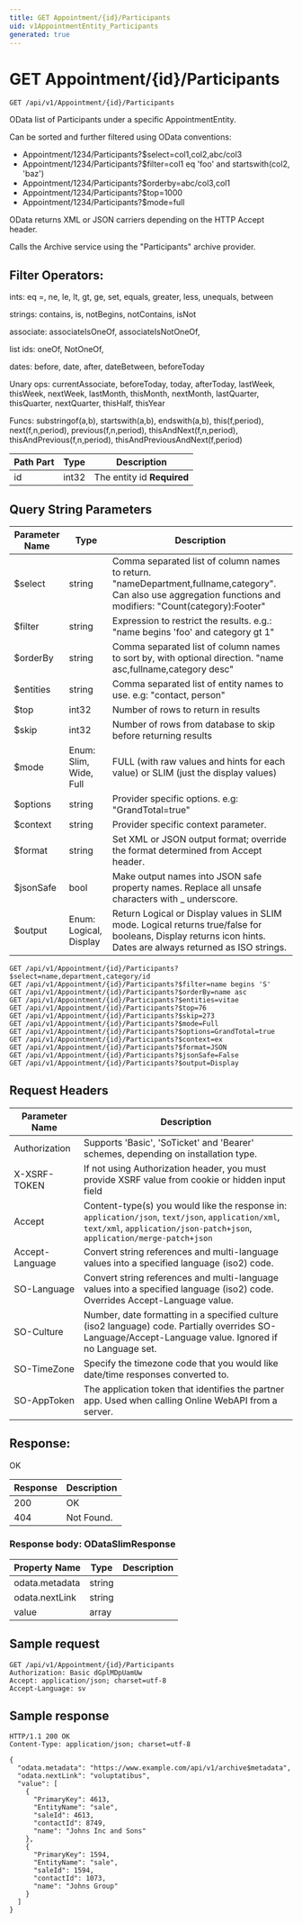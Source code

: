 ```yaml
---
title: GET Appointment/{id}/Participants
uid: v1AppointmentEntity_Participants
generated: true
---
```


# GET Appointment/{id}/Participants

```http
GET /api/v1/Appointment/{id}/Participants
```

OData list of Participants under a specific AppointmentEntity.


Can be sorted and further filtered using OData conventions:

* Appointment/1234/Participants?$select=col1,col2,abc/col3
* Appointment/1234/Participants?$filter=col1 eq 'foo' and startswith(col2, 'baz')
* Appointment/1234/Participants?$orderby=abc/col3,col1
* Appointment/1234/Participants?$top=1000
* Appointment/1234/Participants?$mode=full


OData returns XML or JSON carriers depending on the HTTP Accept header.


Calls the Archive service using the "Participants" archive provider.


## Filter Operators: ##

ints: eq =, ne, le, lt, gt, ge, set, equals, greater, less, unequals, between

strings: contains, is, notBegins, notContains, isNot

associate: associateIsOneOf, associateIsNotOneOf,  

list ids: oneOf, NotOneOf, 

dates: before, date, after, dateBetween, beforeToday

Unary ops: currentAssociate, beforeToday, today, afterToday, lastWeek, thisWeek, nextWeek, lastMonth, thisMonth, nextMonth, lastQuarter, thisQuarter, nextQuarter, thisHalf, thisYear

Funcs: substringof(a,b), startswith(a,b), endswith(a,b), this(f,period), next(f,n,period), previous(f,n,period), thisAndNext(f,n,period), thisAndPrevious(f,n,period), thisAndPreviousAndNext(f,period)





| Path Part | Type | Description |
|-----------|------|-------------|
| id | int32 | The entity id **Required** |


## Query String Parameters

| Parameter Name | Type |  Description |
|----------------|------|--------------|
| $select | string |  Comma separated list of column names to return. "nameDepartment,fullname,category". Can also use aggregation functions and modifiers: "Count(category):Footer" |
| $filter | string |  Expression to restrict the results. e.g.: "name begins 'foo' and category gt 1" |
| $orderBy | string |  Comma separated list of column names to sort by, with optional direction. "name asc,fullname,category desc" |
| $entities | string |  Comma separated list of entity names to use. e.g: "contact, person" |
| $top | int32 |  Number of rows to return in results |
| $skip | int32 |  Number of rows from database to skip before returning results |
| $mode | Enum: Slim, Wide, Full |  FULL (with raw values and hints for each value) or SLIM (just the display values) |
| $options | string |  Provider specific options. e.g: "GrandTotal=true" |
| $context | string |  Provider specific context parameter. |
| $format | string |  Set XML or JSON output format; override the format determined from Accept header. |
| $jsonSafe | bool |  Make output names into JSON safe property names. Replace all unsafe characters with _ underscore. |
| $output | Enum: Logical, Display |  Return Logical or Display values in SLIM mode. Logical returns true/false for booleans, Display returns icon hints. Dates are always returned as ISO strings. |

```http
GET /api/v1/Appointment/{id}/Participants?$select=name,department,category/id
GET /api/v1/Appointment/{id}/Participants?$filter=name begins 'S'
GET /api/v1/Appointment/{id}/Participants?$orderBy=name asc
GET /api/v1/Appointment/{id}/Participants?$entities=vitae
GET /api/v1/Appointment/{id}/Participants?$top=76
GET /api/v1/Appointment/{id}/Participants?$skip=273
GET /api/v1/Appointment/{id}/Participants?$mode=Full
GET /api/v1/Appointment/{id}/Participants?$options=GrandTotal=true
GET /api/v1/Appointment/{id}/Participants?$context=ex
GET /api/v1/Appointment/{id}/Participants?$format=JSON
GET /api/v1/Appointment/{id}/Participants?$jsonSafe=False
GET /api/v1/Appointment/{id}/Participants?$output=Display
```


## Request Headers

| Parameter Name | Description |
|----------------|-------------|
| Authorization  | Supports 'Basic', 'SoTicket' and 'Bearer' schemes, depending on installation type. |
| X-XSRF-TOKEN   | If not using Authorization header, you must provide XSRF value from cookie or hidden input field |
| Accept         | Content-type(s) you would like the response in: `application/json`, `text/json`, `application/xml`, `text/xml`, `application/json-patch+json`, `application/merge-patch+json` |
| Accept-Language | Convert string references and multi-language values into a specified language (iso2) code. |
| SO-Language | Convert string references and multi-language values into a specified language (iso2) code. Overrides Accept-Language value. |
| SO-Culture | Number, date formatting in a specified culture (iso2 language) code. Partially overrides SO-Language/Accept-Language value. Ignored if no Language set. |
| SO-TimeZone | Specify the timezone code that you would like date/time responses converted to. |
| SO-AppToken | The application token that identifies the partner app. Used when calling Online WebAPI from a server. |


## Response:

OK

| Response | Description |
|----------------|-------------|
| 200 | OK |
| 404 | Not Found. |

### Response body: ODataSlimResponse

| Property Name | Type |  Description |
|----------------|------|--------------|
| odata.metadata | string |  |
| odata.nextLink | string |  |
| value | array |  |

## Sample request

```http!
GET /api/v1/Appointment/{id}/Participants
Authorization: Basic dGplMDpUamUw
Accept: application/json; charset=utf-8
Accept-Language: sv
```

## Sample response

```http_
HTTP/1.1 200 OK
Content-Type: application/json; charset=utf-8

{
  "odata.metadata": "https://www.example.com/api/v1/archive$metadata",
  "odata.nextLink": "voluptatibus",
  "value": [
    {
      "PrimaryKey": 4613,
      "EntityName": "sale",
      "saleId": 4613,
      "contactId": 8749,
      "name": "Johns Inc and Sons"
    },
    {
      "PrimaryKey": 1594,
      "EntityName": "sale",
      "saleId": 1594,
      "contactId": 1073,
      "name": "Johns Group"
    }
  ]
}
```